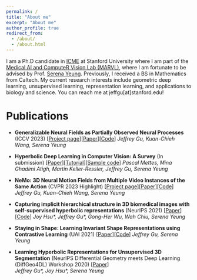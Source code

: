 ```yaml
---
permalink: /
title: "About me"
excerpt: "About me"
author_profile: true
redirect_from: 
  - /about/
  - /about.html
---
```


I am a Ph.D candidate in [ICME](https://icme.stanford.edu/) at Stanford University where I am part of the [Medical AI and ComputeR Vision Lab (MARVL)](https://marvl.stanford.edu/index.html), where I am fortunate to be advised by Prof. [Serena Yeung](https://ai.stanford.edu/~syyeung/). Previously, I received a BS in Mathematics from Caltech. My current research interests include geometric deep learning, unsupervised learning, representation learning, and applications to biology and science. You can reach me at jeffgu[at]stanford.edu!

Publications
=====

- **Generalizable Neural Fields as Partially Observed Neural Processes** (ICCV 2023) [[Project page](https://its-gucci.github.io/ponp/)][[Paper](https://arxiv.org/pdf/2309.06660.pdf)][[Code](https://github.com/its-gucci/partially-observed-neural-processes)]
  _Jeffrey Gu, Kuan-Chieh Wang, Serena Yeung_

- **Hyperbolic Deep Learning in Computer Vision: A Survey** (In submission) [[Paper](https://arxiv.org/pdf/2305.06611.pdf)][[Tutorial](https://sites.google.com/view/hyperbolic-tutorial-eccv22)][[Sample code](https://github.com/MinaGhadimiAtigh/hyperbolic_representation_learning)]
  _Pascal Mettes, Mina Ghadimi Atigh, Martin Keller-Ressler, Jeffrey Gu, Serena Yeung_

- **NeMo: 3D Neural Motion Fields from Multiple Video Instances of the Same Action** (CVPR 2023 Highlight) [[Project page](https://sites.google.com/view/nemo-neural-motion-field/home)][[Paper](https://openaccess.thecvf.com/content/CVPR2023/html/Wang_NeMo_Learning_3D_Neural_Motion_Fields_From_Multiple_Video_Instances_CVPR_2023_paper.html)][[Code](https://github.com/wangkua1/nemo-cvpr2023)]
  _Jeffrey Gu, Kuan-Chieh Wang, Serena Yeung_

- **Capturing implicit hierarchical structure in 3D biomedical images with self-supervised hyperbolic representations** (NeurIPS 2021) [[Paper](https://arxiv.org/abs/2012.01644)][[Code](https://github.com/its-gucci/capturing-implicit-hierarchical-structure)]
  _Joy Hsu*, Jeffrey Gu*, Gong-Her Wu, Wah Chiu, Serena Yeung_

- **Staying in Shape: Learning Invariant Shape Representations using Contrastive Learning** (UAI 2021) [[Paper](https://arxiv.org/abs/2107.03552)][[Code](https://github.com/its-gucci/staying-in-shape)]
  _Jeffrey Gu, Serena Yeung_

- **Learning Hyperbolic Representations for Unsupervised 3D Segmentation** (NeurIPS Differential Geometry meets Deep Learning (DiffGeo4DL) Workshop 2020) [[Paper](https://drive.google.com/file/d/1tFQWg72zKmLCV0EOnIH9cqqp1F3OVa72/view)]   
  _Jeffrey Gu*, Joy Hsu*, Serena Yeung_
